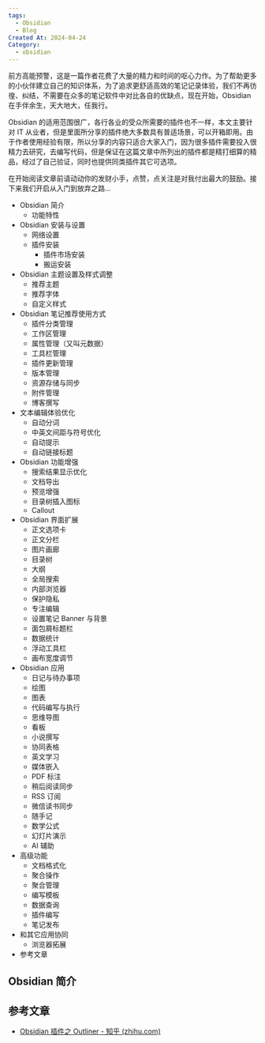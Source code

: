 ```yaml
---
tags:
  - Obsidian
  - Blog
Created At: 2024-04-24
Category:
  - obsidian
---
```


前方高能预警，这是一篇作者花费了大量的精力和时间的呕心力作。为了帮助更多的小伙伴建立自己的知识体系，为了追求更舒适高效的笔记记录体验，我们不再彷徨、纠结，不需要在众多的笔记软件中对比各自的优缺点，现在开始，Obsidian 在手伴余生，天大地大，任我行。

Obsidian 的适用范围很广，各行各业的受众所需要的插件也不一样，本文主要针对 IT 从业者，但是里面所分享的插件绝大多数具有普适场景，可以开箱即用。由于作者使用经验有限，所以分享的内容只适合大家入门，因为很多插件需要投入很精力去研究，去编写代码，但是保证在这篇文章中所列出的插件都是精打细算的精品，经过了自己验证，同时也提供同类插件其它可选项。

在开始阅读文章前请动动你的发财小手，点赞，点关注是对我付出最大的鼓励。接下来我们开启从入门到放弃之路...

- Obsidian 简介
	- 功能特性
- Obsidian 安装与设置
	- 网络设置
	- 插件安装
		- 插件市场安装
		- 搬运安装
- Obsidian 主题设置及样式调整
	- 推荐主题
	- 推荐字体
	- 自定义样式
- Obsidian 笔记推荐使用方式
	- 插件分类管理
	- 工作区管理
	- 属性管理（又叫元数据）
	- 工具栏管理
	- 插件更新管理
	- 版本管理
	- 资源存储与同步
	- 附件管理
	- 博客撰写
- 文本编辑体验优化
	- 自动分词
	- 中英文间距与符号优化
	- 自动提示
	- 自动链接标题
- Obsidian 功能增强
	- 搜索结果显示优化
	- 文档导出
	- 预览增强
	- 目录树插入图标
	- Callout
- Obsidian 界面扩展
	- 正文选项卡
	- 正文分栏
	- 图片画廊
	- 目录树
	- 大纲
	- 全局搜索
	- 内部浏览器
	- 保护隐私
	- 专注编辑
	- 设置笔记 Banner 与背景
	- 面包屑标题栏
	- 数据统计
	- 浮动工具栏
	- 画布宽度调节
- Obsidian 应用
	- 日记与待办事项
	- 绘图
	- 图表
	- 代码编写与执行
	- 思维导图
	- 看板
	- 小说撰写
	- 协同表格
	- 英文学习
	- 媒体嵌入
	- PDF 标注
	- 稍后阅读同步
	- RSS 订阅
	- 微信读书同步
	- 随手记
	- 数学公式
	- 幻灯片演示
	- AI 辅助
- 高级功能
	- 文档格式化
	- 聚合操作
	- 聚合管理
	- 编写模板
	- 数据查询
	- 插件编写
	- 笔记发布
- 和其它应用协同
	- 浏览器拓展
- 参考文章

## Obsidian 简介


## 参考文章

- [Obsidian 插件之 Outliner - 知乎 (zhihu.com)](https://zhuanlan.zhihu.com/p/360528418)


